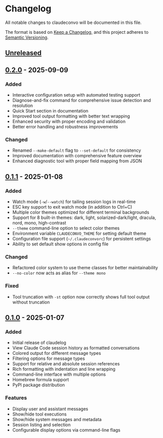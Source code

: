 # Changelog

All notable changes to claudeconvo will be documented in this file.

The format is based on [Keep a Changelog](https://keepachangelog.com/en/1.0.0/),
and this project adheres to [Semantic Versioning](https://semver.org/spec/v2.0.0.html).

## [Unreleased]

## [0.2.0] - 2025-09-09

### Added
- Interactive configuration setup with automated testing support
- Diagnose-and-fix command for comprehensive issue detection and resolution
- Quick Start section in documentation
- Improved tool output formatting with better text wrapping
- Enhanced security with proper encoding and validation
- Better error handling and robustness improvements

### Changed  
- Renamed `--make-default` flag to `--set-default` for consistency
- Improved documentation with comprehensive feature overview
- Enhanced diagnostic tool with proper field mapping from JSON

## [0.1.1] - 2025-01-08

### Added
- Watch mode (`-w`/`--watch`) for tailing session logs in real-time
- ESC key support to exit watch mode (in addition to Ctrl+C)
- Multiple color themes optimized for different terminal backgrounds
- Support for 8 built-in themes: dark, light, solarized-dark/light, dracula, nord, mono, high-contrast
- `--theme` command-line option to select color themes
- Environment variable `CLAUDECONVO_THEME` for setting default theme
- Configuration file support (`~/.claudeconvorc`) for persistent settings
- Ability to set default show options in config file

### Changed
- Refactored color system to use theme classes for better maintainability
- `--no-color` now acts as alias for `--theme mono`

### Fixed
- Tool truncation with `-st` option now correctly shows full tool output without truncation

## [0.1.0] - 2025-01-07

### Added
- Initial release of claudelog
- View Claude Code session history as formatted conversations
- Colored output for different message types
- Filtering options for message types
- Support for relative and absolute session references
- Rich formatting with indentation and line wrapping
- Command-line interface with multiple options
- Homebrew formula support
- PyPI package distribution

### Features
- Display user and assistant messages
- Show/hide tool executions
- Show/hide system messages and metadata
- Session listing and selection
- Configurable display options via command-line flags

[Unreleased]: https://github.com/lpasqualis/claudeconvo/compare/v0.2.0...HEAD
[0.2.0]: https://github.com/lpasqualis/claudeconvo/compare/v0.1.1...v0.2.0
[0.1.1]: https://github.com/lpasqualis/claudeconvo/compare/v0.1.0...v0.1.1
[0.1.0]: https://github.com/lpasqualis/claudeconvo/releases/tag/v0.1.0
